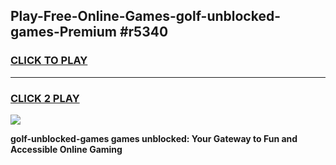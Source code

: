 
## Play-Free-Online-Games-golf-unblocked-games-Premium #r5340
<h3>
<a href="https://premium.freeplayer.one?title=golf-unblocked-games&ref=8M">CLICK TO PLAY</a></h3>
<hr>

<h3>
<a href="https://premium.freeplayer.one?title=golf-unblocked-games&ref=8M">CLICK 2 PLAY</a>
  
</h3>

<a href="https://premium.freeplayer.one?title=golf-unblocked-games&ref=8M"><img src="https://clearcache.store/games.png"></a>


**golf-unblocked-games games unblocked: Your Gateway to Fun and Accessible Online Gaming**
